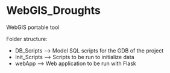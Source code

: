 # WebGIS_Droughts
WebGIS portable tool 

Folder structure:
- DB_Scripts --> Model SQL scripts for the GDB of the project
- Init_Scripts --> Scripts to be run to initialize data
- webApp --> Web application to be run with Flask